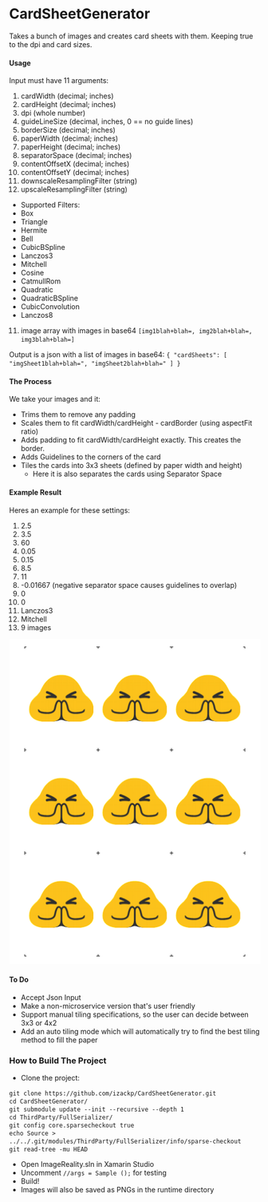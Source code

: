 # CardSheetGenerator
Takes a bunch of images and creates card sheets with them. Keeping true to the dpi and card sizes.

#### Usage
Input must have 11 arguments:

1.  cardWidth (decimal; inches)
2.  cardHeight (decimal; inches)
3.  dpi (whole number)
4.  guideLineSize (decimal, inches, 0 == no guide lines)
5.  borderSize (decimal; inches)
6.  paperWidth (decimal; inches)
7.  paperHeight (decimal; inches)
8.  separatorSpace (decimal; inches)
9.  contentOffsetX (decimal; inches)
10. contentOffsetY (decimal; inches)
11. downscaleResamplingFilter (string)
12. upscaleResamplingFilter (string)
  - Supported Filters:
  - Box
  - Triangle
  - Hermite
  - Bell
  - CubicBSpline
  - Lanczos3
  - Mitchell
  - Cosine
  - CatmullRom
  - Quadratic
  - QuadraticBSpline
  - CubicConvolution
  - Lanczos8

11. image array with images in base64 `[img1blah+blah=, img2blah+blah=, img3blah+blah=]`

Output is a json with a list of images in base64:
`
{
    "cardSheets": [
        "imgSheet1blah+blah=",
        "imgSheet2blah+blah="
    ]
}
`

#### The Process
We take your images and it:
- Trims them to remove any padding
- Scales them to fit cardWidth/cardHeight - cardBorder (using aspectFit ratio)
- Adds padding to fit cardWidth/cardHeight exactly. This creates the border.
- Adds Guidelines to the corners of the card
- Tiles the cards into 3x3 sheets (defined by paper width and height)
  - Here it is also separates the cards using Separator Space

#### Example Result
Heres an example for these settings:

1. 2.5
2. 3.5
3. 60
4. 0.05
5. 0.15
6. 8.5
7. 11
8. -0.01667 (negative separator space causes guidelines to overlap)
9. 0
10. 0
11. Lanczos3
12. Mitchell
13. 9 images

![Alt text](example.png?raw=true "example cardsheet")

#### To Do
 - Accept Json Input
 - Make a non-microservice version that's user friendly
 - Support manual tiling specifications, so the user can decide between 3x3 or 4x2
 - Add an auto tiling mode which will automatically try to find the best tiling method to fill the paper

### How to Build The Project
- Clone the project:
```
git clone https://github.com/izackp/CardSheetGenerator.git
cd CardSheetGenerator/
git submodule update --init --recursive --depth 1
cd ThirdParty/FullSerializer/
git config core.sparsecheckout true
echo Source > ../../.git/modules/ThirdParty/FullSerializer/info/sparse-checkout
git read-tree -mu HEAD
```
- Open ImageReality.sln in Xamarin Studio
- Uncomment `//args = Sample ();` for testing
- Build!
- Images will also be saved as PNGs in the runtime directory
